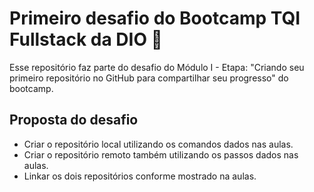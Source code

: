 # Primeiro desafio do Bootcamp TQI Fullstack da DIO 🧗

Esse repositório faz parte do desafio do Módulo I - Etapa: "Criando seu primeiro repositório no GitHub para compartilhar seu progresso" do bootcamp. 

## Proposta do desafio

- Criar o repositório local utilizando os comandos dados nas aulas.
- Criar o repositório remoto também utilizando os passos dados nas aulas. 
- Linkar os dois repositórios conforme mostrado na aulas.
